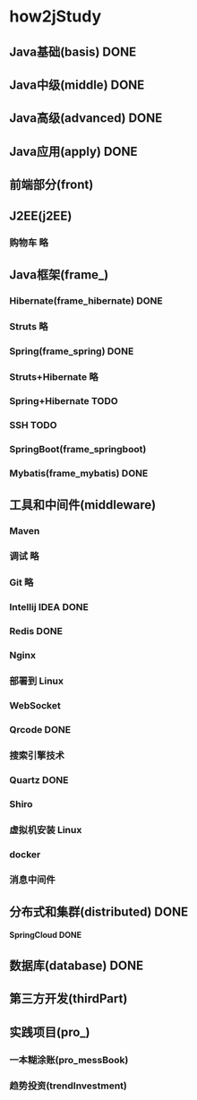 # how2jStudy

## Java基础(basis) DONE

## Java中级(middle) DONE

## Java高级(advanced) DONE

## Java应用(apply) DONE

## 前端部分(front)

## J2EE(j2EE)

### 购物车 略

## Java框架(frame_)

### Hibernate(frame_hibernate) DONE

### Struts 略

### Spring(frame_spring) DONE 

### Struts+Hibernate 略

### Spring+Hibernate TODO

### SSH TODO

### SpringBoot(frame_springboot)

###

### Mybatis(frame_mybatis) DONE


## 工具和中间件(middleware)

### Maven

### 调试 略

### Git 略

### Intellij IDEA DONE

### Redis DONE

### Nginx

### 部署到 Linux

### WebSocket

### Qrcode DONE

### 搜索引擎技术

### Quartz DONE

### Shiro

### 虚拟机安装 Linux

### docker

### 消息中间件

## 分布式和集群(distributed) DONE

#### SpringCloud DONE

## 数据库(database) DONE

## 第三方开发(thirdPart)

## 实践项目(pro_)

### 一本糊涂账(pro_messBook)

### 趋势投资(trendInvestment)